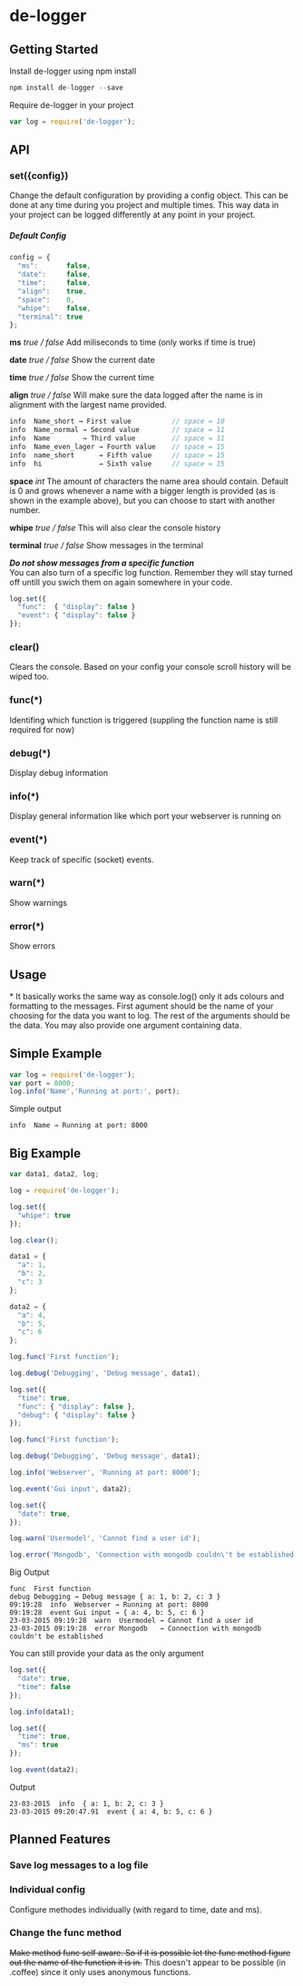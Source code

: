 # de-logger
## Getting Started

Install de-logger using npm install
```javascript
npm install de-logger --save
```

Require de-logger in your project
```javascript
var log = require('de-logger');
```

## API

### set({config})
Change the default configuration by providing a config object. This can be done at any time during you project and multiple times. This way data in your project can be logged differently at any point in your project.

##### Default Config
```javascript
config = {
  "ms":       false,
  "date":     false,
  "time":     false,
  "align":    true,
  "space":    0,
  "whipe":    false,
  "terminal": true
};
```
__ms__ _true / false_
Add miliseconds to time (only works if time is true)

__date__ _true / false_
Show the current date

__time__ _true / false_
Show the current time

__align__ _true / false_
Will make sure the data logged after the name is in alignment with the largest name provided.
```javascript
info  Name_short → First value          // space = 10
info  Name_normal → Second value        // space = 11
info  Name        → Third value         // space = 11
info  Name_even_lager → Fourth value    // space = 15
info  name_short      → Fifth value     // space = 15
info  hi              → Sixth value     // space = 15
```
__space__ _int_
The amount of characters the name area should contain. Default is 0 and grows whenever a name with a bigger length is provided (as is shown in the example above), but you can choose to start with another number.

__whipe__ _true / false_
This will also clear the console history

__terminal__ _true / false_
Show messages in the terminal

___Do not show messages from a specific function___<br>
You can also turn of a specific log function. Remember they will stay turned off untill you swich them on again somewhere in your code.
```javascript
log.set({
  "func":  { "display": false }
  "event": { "display": false }
});
```

### clear()
Clears the console. Based on your config your console scroll history will be wiped too.

### func(*)
Identifing which function is triggered (suppling the function name is still required for now)

### debug(*)
Display debug information

### info(*)
Display general information like which port your webserver is running on

### event(*)
Keep track of specific (socket) events.

### warn(*)
Show warnings

### error(*)
Show errors


## Usage
\* It basically works the same way as console.log() only it ads colours and formatting to the messages. First agument should be the name of your choosing for the data you want to log. The rest of the arguments should be the data. You may also provide one argument containing data.


## Simple Example
```javascript
var log = require('de-logger');
var port = 8000;
log.info('Name','Running at port:', port);
```
Simple output
```
info  Name → Running at port: 8000
```


## Big Example
```javascript
var data1, data2, log;

log = require('de-logger');

log.set({
  "whipe": true
});

log.clear();

data1 = {
  "a": 1,
  "b": 2,
  "c": 3
};

data2 = {
  "a": 4,
  "b": 5,
  "c": 6
};

log.func('First function');

log.debug('Debugging', 'Debug message', data1);

log.set({
  "time": true,
  "func": { "display": false },
  "debug": { "display": false }
});

log.func('First function');

log.debug('Debugging', 'Debug message', data1);

log.info('Webserver', 'Running at port: 8000');

log.event('Gui input', data2);

log.set({
  "date": true,
});

log.warn('Usermodel', 'Cannot find a user id');

log.error('Mongodb', 'Connection with mongodb couldn\'t be established');
```
Big Output
```
func  First function
debug Debugging → Debug message { a: 1, b: 2, c: 3 }
09:19:28  info  Webserver → Running at port: 8000
09:19:28  event Gui input → { a: 4, b: 5, c: 6 }
23-03-2015 09:19:28  warn  Usermodel → Cannot find a user id
23-03-2015 09:19:28  error Mongodb   → Connection with mongodb couldn't be established
```
You can still provide your data as the only argument
```javascript
log.set({
  "date": true,
  "time": false
});

log.info(data1);

log.set({
  "time": true,
  "ms": true
});

log.event(data2);
```
Output
```
23-03-2015  info  { a: 1, b: 2, c: 3 }
23-03-2015 09:20:47.91  event { a: 4, b: 5, c: 6 }
```


## Planned Features

### Save log messages to a log file

### Individual config
Configure methodes individually (with regard to time, date and ms).

### Change the func method
~~Make method func self aware. So if it is possible let the func method figure out the name of the function it is in.~~
This doesn't appear to be possible (in .coffee) since it only uses anonymous functions.